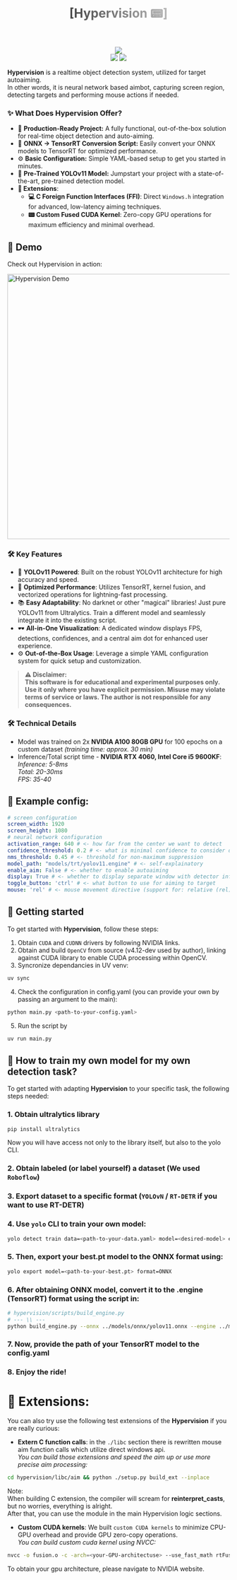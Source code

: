 <div align="center">
  <h1 style="background: linear-gradient(to right, black, white); -webkit-background-clip: text; -webkit-text-fill-color: transparent; margin: 0;">
        [Hypervision 📟]
    </h1>
    <br>
    <br>
    <p align="center">
        <img src="https://img.shields.io/github/issues/Raumberg/hypervision?style=for-the-badge">
        <br>
        <img src="https://img.shields.io/github/languages/count/Raumberg/hypervision?style=for-the-badge">
        <img src="https://img.shields.io/github/repo-size/Raumberg/hypervision?style=for-the-badge">
        <br>
    </p>
</div>

**Hypervision** is a realtime object detection system, utilized for target autoaiming.  
In other words, it is neural network based aimbot, capturing screen region, detecting targets and performing mouse actions if needed.  

### ✨ What Does Hypervision Offer?
- 🚀 **Production-Ready Project:** A fully functional, out-of-the-box solution for real-time object detection and auto-aiming. 
- 🔧 **ONNX → TensorRT Conversion Script:** Easily convert your ONNX models to TensorRT for optimized performance.
- ⚙️ **Basic Configuration:** Simple YAML-based setup to get you started in minutes.
- 🧠 **Pre-Trained YOLOv11 Model:** Jumpstart your project with a state-of-the-art, pre-trained detection model.
- **🔗 Extensions**:
  - **💻 C Foreign Function Interfaces (FFI)**: Direct `Windows.h` integration for advanced, low-latency aiming techniques.  
  - **📟 Custom Fused CUDA Kernel**: Zero-copy GPU operations for maximum efficiency and minimal overhead. 

## 🎥 Demo
Check out Hypervision in action:

<img src="./assets/demo.gif" alt="Hypervision Demo" width="600" />

### 🛠 Key Features
- 🔭 **YOLOv11 Powered**: Built on the robust YOLOv11 architecture for high accuracy and speed.
- 🚀 **Optimized Performance**: Utilizes TensorRT, kernel fusion, and vectorized operations for lightning-fast processing.
- 📚 **Easy Adaptability**: No darknet or other "magical" libraries! Just pure YOLOv11 from Ultralytics. Train a different model and seamlessly integrate it into the existing script.
- 🕶 **All-in-One Visualization**: A dedicated window displays FPS, detections, confidences, and a central aim dot for enhanced user experience.
- ⚙️ **Out-of-the-Box Usage**: Leverage a simple YAML configuration system for quick setup and customization.

> **⚠️ Disclaimer:**  
> **This software is for educational and experimental purposes only. Use it only where you have explicit permission. Misuse may violate terms of service or laws. The author is not responsible for any consequences.**

### 🛠 Technical Details
- Model was trained on 2x **NVIDIA A100 80GB GPU** for 100 epochs on a custom dataset *(training time: approx. 30 min)*
- Inference/Total script time -  **NVIDIA RTX 4060, Intel Core i5 9600KF**:  
*Inference: 5-8ms*  
*Total: 20-30ms*  
*FPS: 35-40*

## 🎯 Example config:
```yaml
# screen configuration
screen_width: 1920  
screen_height: 1080
# neural network configuration
activation_range: 640 # <- how far from the center we want to detect 
confidence_threshold: 0.2 # <- what is minimal confidence to consider detection a target
nms_threshold: 0.45 # <- threshold for non-maximum suppression
model_path: "models/trt/yolov11.engine" # <- self-explainatory
enable_aim: False # <- whether to enable autoaiming
display: True # <- whether to display separate window with detector info (can be slightly slower)
toggle_button: 'ctrl' # <- what button to use for aiming to target
mouse: 'rel' # <- mouse movement directive (support for: relative (rel) and absolute (abs))
```

## 🔧 Getting started
To get started with **Hypervision**, follow these steps:
1. Obtain `CUDA` and `CUDNN` drivers by following NVIDIA links.
2. Obtain and build `OpenCV` from source (v4.12-dev used by author), linking against CUDA library to enable CUDA processing within OpenCV.
3. Syncronize dependancies in UV venv:
```bash
uv sync
```
4. Check the configuration in config.yaml (you can provide your own by passing an argument to the main):
```bash
python main.py <path-to-your-config.yaml>
```
5. Run the script by
```bash
uv run main.py
```

## 🔧 How to train my own model for my own detection task?
To get started with adapting **Hypervision** to your specific task, the following steps needed:
### 1. Obtain ultralytics library
```bash
pip install ultralytics
```  
Now you will have access not only to the library itself, but also to the yolo CLI.  
### 2. Obtain labeled (or label yourself) a dataset (We used `Roboflow`)  
### 3. Export dataset to a specific format (`YOLOvN` / `RT-DETR` if you want to use RT-DETR)  
### 4. Use `yolo` CLI to train your own model:  
```bash
yolo detect train data=<path-to-your-data.yaml> model=<desired-model> epochs=100 imgsz=640
```  
### 5. Then, export your best.pt model to the ONNX format using:
```bash
yolo export model=<path-to-your-best.pt> format=ONNX
```  
### 6. After obtaining ONNX model, convert it to the .engine (TensorRT) format using the script in:
```bash
# hypervision/scripts/build_engine.py  
# --- \\ ---
python build_engine.py --onnx ../models/onnx/yolov11.onnx --engine ../models/temp/yolov11.engine
```
### 7. Now, provide the path of your TensorRT model to the config.yaml
### 8. Enjoy the ride!

# 🔧 Extensions:
You can also try use the following test extensions of the **Hypervision** if you are really curious:
- **Extern C function calls**: in the `./libc` section there is rewritten mouse aim function calls which utilize direct windows api.  
*You can build those extensions and speed the aim up or use more precise aim processing:*  
```bash
cd hypervision/libc/aim && python ./setup.py build_ext --inplace
```  
Note:  
When building C extension, the compiler will scream for **reinterpret_casts**, but no worries, everything is alright.  
After that, you can use the module in the main Hypervision logic sections.  
- **Custom CUDA kernels**: We built `custom CUDA kernels` to minimize CPU-GPU overhead and provide GPU zero-copy operations.  
*You can build custom cuda kernel using NVCC:*  
```bash
nvcc -o fusion.o -c -arch=<your-GPU-architectuse> --use_fast_math rtFusion.cu
```
To obtain your gpu architecture, please navigate to NVIDIA website.